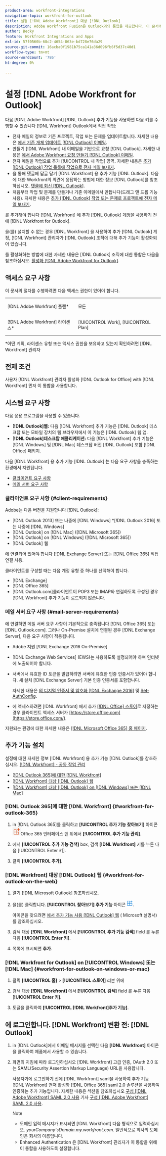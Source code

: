 ```yaml
---
product-area: workfront-integrations
navigation-topic: workfront-for-outlook
title: 설정 [!DNL Adobe Workfront] 대상 [!DNL Outlook]
description: Adobe Workfront Fusion은 Outlook과의 통합을 제공합니다. 이 문서에서는 자체 워크플로우에서 이 통합을 사용할 수 있는 방법을 설명합니다.
author: Becky
feature: Workfront Integrations and Apps
exl-id: 57f0560b-68c2-4654-863e-bd728e76da29
source-git-commit: 16acba0f1981b75ca141a36d096fb6f5d37c40d1
workflow-type: tm+mt
source-wordcount: '786'
ht-degree: 0%

---
```


# 설정 [!DNL Adobe Workfront for Outlook]

다음 [!DNL Adobe Workfront] [!DNL Outlook] 추가 기능을 사용하면 다음 키를 수행할 수 있습니다 [!DNL Workfront] Outlook에서 직접 작업:

* 전자 메일의 정보로 기존 프로젝트, 작업 또는 문제를 업데이트합니다. 자세한 내용은 [에서 기존 개체 업데이트 [!DNL Outlook] 이메일](../../workfront-integrations-and-apps/using-workfront-with-outlook/update-an-existing-object-from-an-outlook-email.md).
* 만들기 [!DNL Workfront] 내 이메일을 기반으로 요청 [!DNL Outlook]. 자세한 내용은 [에서 Adobe Workfront 요청 만들기 [!DNL Outlook] 이메일](../../workfront-integrations-and-apps/using-workfront-with-outlook/create-a-wf-request-from-an-outlook-email.md).
* 전자 메일을 작업으로 추가 [!UICONTROL 내 작업] 영역. 자세한 내용은 [추가 [!DNL Outlook] 작업 목록에 작업으로 전자 메일 보내기](../../workfront-integrations-and-apps/using-workfront-with-outlook/add-outlook-email-as-task-to-your-work-list.md).
* 을 통해 댓글에 답글 달기 [!DNL Workfront] 용 추가 기능 [!DNL Outlook]. 다음에 대한 Workfront의 의견에 응답하는 방법에 대한 정보 [!DNL Outlook]를 참조하십시오. [댓글에 회신 [!DNL Outlook]](../../workfront-integrations-and-apps/using-workfront-with-outlook/reply-to-a-comment-from-outlook.md).
* 처음부터 작업 및 문제를 만들거나 기존 이메일에서 만듭니다(드래그 앤 드롭 기능 사용). 자세한 내용은 [추가 [!DNL Outlook] 작업 또는 문제로 프로젝트에 전자 메일 보내기](../../workfront-integrations-and-apps/using-workfront-with-outlook/add-outlook-email-to-project-as-task-or-issue.md).

를 추가해야 합니다 [!DNL Workfront] 에 추가 [!DNL Outlook] 계정을 사용하기 전에 [!DNL Workfront for Outlook].

을(를) 설치할 수 없는 경우 [!DNL Workfront] 을 사용하여 추가 [!DNL Outlook] 계정, [!DNL Workfront] 관리자가 [!DNL Outlook] 조직에 대해 추가 기능이 활성화되어 있습니다.

를 활성화하는 방법에 대한 자세한 내용은 [!DNL Outlook] 조직에 대한 통합은 다음을 참조하십시오. [활성화 [!DNL Adobe Workfront for Outlook]](../../administration-and-setup/configure-integrations/enable-workfront-for-outlook.md).

## 액세스 요구 사항

이 문서의 절차를 수행하려면 다음 액세스 권한이 있어야 합니다.

<table style="table-layout:auto"> 
 <col> 
 <col> 
 <tbody> 
  <tr> 
   <td role="rowheader">[!DNL Adobe Workfront] 플랜*</td> 
   <td> <p>모든</p> </td> 
  </tr> 
  <tr> 
   <td role="rowheader">[!DNL Adobe Workfront] 라이센스*</td> 
   <td> <p>[!UICONTROL Work], [!UICONTROL Plan]</p> </td> 
  </tr> 
 </tbody> 
</table>

&#42;어떤 계획, 라이센스 유형 또는 액세스 권한을 보유하고 있는지 확인하려면 [!DNL Workfront] 관리자

## 전제 조건

사용자 [!DNL Workfront] 관리자 활성화 [!DNL Outlook for Office] with [!DNL Workfront] 먼저 이 통합을 사용합니다.

## 시스템 요구 사항

다음 응용 프로그램을 사용할 수 있습니다.

* **[!DNL Outlook]웹:** 다음 [!DNL Workfront] 추가 기능은 [!DNL Outlook] 데스크탑 또는 모바일 장치의 웹 브라우저에서 이 기능은 [!DNL Outlook] 웹 앱.
* **[!DNL Outlook]데스크탑 애플리케이션:** 다음 [!DNL Workfront] 추가 기능은 [!DNL Windows] 및 [!DNL Mac] 데스크탑 버전 [!DNL Outlook] 포함 [!DNL Office] 패키지.

다음 [!DNL Workfront] 용 추가 기능 [!DNL Outlook] 는 다음 요구 사항을 충족하는 환경에서 지원됩니다.

* [클라이언트 요구 사항](#client-requirements-client-requirements)
* [메일 서버 요구 사항](#mail-server-requirements-mail-server-requirements)

### 클라이언트 요구 사항 {#client-requirements}

Adobe는 다음 버전을 지원합니다 [!DNL Outlook]:

* [!DNL Outlook 2013] 또는 나중에 [!DNL Windows]
*[!DNL  Outlook 2016] 또는 나중에 [!DNL Windows]
* [!DNL Outlook] on [!DNL Mac] ([!DNL Microsoft 365])
* [!DNL Outlook] on [!DNL Windows] ([!DNL Microsoft 365])
* [!DNL Outlook] 웹

에 연결되어 있어야 합니다 [!DNL Exchange Server] 또는 [!DNL Office 365] 직접 연결 사용.

클라이언트를 구성할 때는 다음 계정 유형 중 하나를 선택해야 합니다.

* [!DNL Exchange]
* [!DNL Office 365]
* [!DNL Outlook.com]&#x200B;**&#x200B;**&#x200B;클라이언트&#x200B;이 POP3 또는 IMAP와 연결하도록 구성된 경우 [!DNL Workfront] 추가 기능이 로드되지 않습니다.

### 메일 서버 요구 사항 {#mail-server-requirements}

에 연결하면 메일 서버 요구 사항이 기본적으로 충족됩니다 [!DNL Office 365] 또는 [!DNL Outlook.com]. 그러나 On-Premise 설치에 연결된 경우 [!DNL Exchange Server], 다음 요구 사항이 적용됩니다.

* Adobe 지원 [!DNL Exchange 2016 On-Premise]
* [!DNL Exchange Web Services] (EWS)는 사용하도록 설정되어야 하며 인터넷에 노출되어야 합니다.
* 서버에서 유효한 ID 토큰을 발급하려면 서버에 유효한 인증 인증서가 있어야 합니다. 새 설치 [!DNL Exchange Server] 기본 인증 인증서를 포함합니다.

   자세한 내용은 [의 디지털 인증서 및 암호화 [!DNL Exchange 2016]](https://technet.microsoft.com/en-us/library/dd351044(v=exchg.160).aspx) 및 [Set-AuthConfig](https://technet.microsoft.com/en-us/library/jj215766(v=exchg.160).aspx).

* 에 액세스하려면 [!DNL Workfront] 에서 추가 [[!DNL Office] 스토어](https://store.office.com/)로 지정하는 경우 클라이언트 액세스 서버가  [https://store.office.com](https://store.office.com/).

지원되는 환경에 대한 자세한 내용은 [[!DNL Microsoft Office 365] 홈 페이지](https://products.office.com/en-us/office-365-home).

## 추가 기능 설치

설정에 대한 자세한 정보 [!DNL Workfront] 용 추가 기능 [!DNL Outlook]를 참조하십시오. [[!DNL Workfront] - 공동 작업 관리](https://appsource.microsoft.com/en-us/product/office/WA104380943?tab=Overview)

* [ [!DNL Outlook 365]에 대한 [!DNL Workfront]](#workfront-for-outlook-365-workfront-for-outlook-365)
* [[!DNL Workfront] 대상 [!DNL Outlook] 웹](#workfront-for-outlook-on-the-web-workfront-for-outlook-on-the-web)
* [[!DNL Workfront] 대상 [!DNL Outlook] on [!DNL Windows] 또는 [!DNL Mac]](#workfront-for-outlook-on-windows-or-mac-workfront-for-outlook-on-windows-or-mac)

### [!DNL Outlook 365]에 대한 [!DNL Workfront] {#workfront-for-outlook-365}

1. in [!DNL Outlook 365]를 클릭하고 **[!UICONTROL 추가 기능 찾아보기]** 아이콘 ![](assets/outlook-add-in-26x26.png)Office 365 인터페이스 맨 위에서 **[!UICONTROL 추가 기능 관리]**.

1. 에서 **[!UICONTROL 추가 기능 검색]** box, 검색 **[!DNL Workfront]** 키를 누른 다음 [!UICONTROL Enter 키].

1. 클릭 **[!UICONTROL 추가]**.

### [!DNL Workfront] 대상 [!DNL Outlook] 웹 {#workfront-for-outlook-on-the-web}

1. 열기 [!DNL Microsoft Outlook] 참조하십시오.
1. 을(를) 클릭합니다. **[!UICONTROL 찾아보기] 추가 기능** 아이콘 ![](assets/outlook-add-in-web-version-20x20.png).

   아이콘을 찾으려면 [에서 추가 기능 사용 [!DNL Outlook] 웹](https://support.microsoft.com/en-us/office/using-add-ins-in-outlook-on-the-web-8f2ce816-5df4-44a5-958c-f7f9d6dabdce#bkmk_addaddinsicon) ( Microsoft 설명서)를 참조하십시오.

1. 검색 대상 **[!DNL Workfront]** 에서 **[!UICONTROL 추가 기능 검색]** field 를 누른 다음 **[!UICONTROL Enter 키]**.

1. 목록에 표시되면 **추가**.

### [!DNL Workfront for Outlook] on [!UICONTROL Windows] 또는 [!DNL Mac] {#workfront-for-outlook-on-windows-or-mac}

1. 클릭 **[!UICONTROL 홈]** > **[!UICONTROL 스토어]** 리본 위에

1. 검색 대상 **[!DNL Workfront]** 에서 **[!UICONTROL 검색]** field 를 누른 다음 **[!UICONTROL Enter 키]**.

1. 토글을 클릭하여 **[!UICONTROL [!DNL Workfront]추가 기능]**.

## 에 로그인합니다. [!DNL Workfront] 변환 전: [!DNL Outlook]

1. in [!DNL Outlook]에서 이메일 메시지를 선택한 다음 **[!DNL Workfront]** 아이콘 을 클릭하여 제품에서 사용할 수 있습니다.
1. 화면의 지침에 따라 로그인하십시오 [!DNL Workfront] 고급 인증, OAuth 2.0 또는 SAML(Security Assertion Markup Language) URL을 사용합니다.

   사용자가에 로그인하기 전에 [!DNL Workfront] saml을 사용하여 추가 기능 [!DNL Workfront] 먼저 활성화 [!DNL Office 365] saml 2.0 솔루션을 사용하여 인증하는 추가 기능입니다. 자세한 내용은 섹션을 참조하십시오 [구성 [!DNL Adobe Workfront] SAML 2.0 사용](../../administration-and-setup/add-users/single-sign-on/configure-workfront-saml-2.md#enable-saml-with-office-365) 기사 [구성 [!DNL Adobe Workfront] SAML 2.0 사용](../../administration-and-setup/add-users/single-sign-on/configure-workfront-saml-2.md).

   >[!NOTE]
   >
   >* 도메인 입력 메시지가 표시되면 [!DNL Workfront] 다음 형식으로 입력하십시오. *yourCompany&#39;sDomain.my.workfront.com*. 일반적으로 회사의 도메인은 회사의 이름입니다.
   >* Enhanced Authentication 은 [!DNL Workfront] 관리자가 이 통합을 위해 이 통합을 사용하도록 설정합니다.


